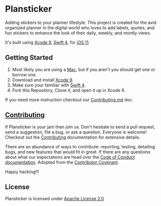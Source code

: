 # Plansticker
Adding stickers to your planner lifestyle. This project is created for the avid organized planner in the digital world who loves to add labels, quotes, and fun stickers to enhance the look of their daily, weekly, and montly views. 

It's built using [Xcode 9](https://developer.apple.com/xcode/), [Swift 4](https://developer.apple.com/library/content/documentation/Swift/Conceptual/Swift_Programming_Language/GuidedTour.html#//apple_ref/doc/uid/TP40014097-CH2-ID1), for [iOS 11](https://www.apple.com/ios/ios-11/).

## Getting Started 

1. Most likely you are using a [Mac](https://www.apple.com/mac/), but if you aren't you should get one or borrow one. 
2. Download and install [Xcode 9](https://developer.apple.com/xcode/).
3. Make sure your familiar with [Swift 4](https://developer.apple.com/library/content/documentation/Swift/Conceptual/Swift_Programming_Language/GuidedTour.html#//apple_ref/doc/uid/TP40014097-CH2-ID1).
4. Fork this Repository, Clone it, and open it up in Xcode 9.

If you need more instruction checkout our [Contributing.md](https://github.com/sabrown84/Plansticker/blob/master/Contributing.md) doc.

## [Contributing](https://github.com/sabrown84/Plansticker/blob/master/Contributing.md) 

If Plansticker is your jam then join us. Don't hesitate to send a pull request, send a suggestion, file a bug, or ask a question. Everyone is welcome! Checkout out the [Contributing](https://github.com/sabrown84/Plansticker/blob/master/Contributing.md) documentation for extensive details. 

There are an abundance of ways to contribute: reporting, testing, detailing bugs, and new features that would fit in great. 
If there are any questions about what our expectations are head over the [Code of Conduct documentation](https://github.com/sabrown84/Plansticker/blob/master/CODE_OF_CONDUCT.md). Adopted from the [Contributor Covenant](https://www.contributor-covenant.org/). 

Happy hacking!!!

## License

Plansticker is licensed under [Apache License 2.0](https://github.com/sabrown84/Plansticker/blob/master/LICENSE)
